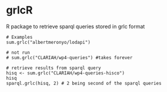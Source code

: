 # grlcR
R package to retrieve sparql queries stored in grlc format


```
# Examples
sum.grlc("albertmeronyo/lodapi")

# not run
# sum.grlc("CLARIAH/wp4-queries") #takes forever

# retrieve results from sparql query
hisq <- sum.grlc("CLARIAH/wp4-queries-hisco")
hisq
sparql.grlc(hisq, 2) # 2 being second of the sparql queries
```
